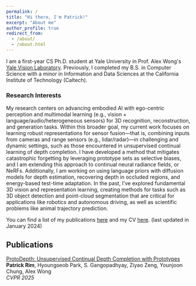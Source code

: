 ```yaml
---
permalink: /
title: "Hi there, I'm Patrick!"
excerpt: "About me"
author_profile: true
redirect_from: 
  - /about/
  - /about.html
---
```


I am a first-year CS Ph.D. student at Yale University in Prof. Alex Wong's [Yale Vision Laboratory](https://vision.cs.yale.edu/). Previously, I completed my B.S. in Computer Science with a minor in Information and Data Sciences at the California Institute of Technology (Caltech).

### Research Interests
My research centers on advancing embodied AI with ego-centric perception and multimodal learning (e.g., vision + language/audio/heterogeneous sensors) for 3D recognition, reconstruction, and generation tasks. Within this broader goal, my current work focuses on learning robust representations for sensor fusion—that is, combining inputs from cameras and range sensors (e.g., lidar/radar)—in challenging and dynamic settings, such as those encountered in unsupervised continual learning of depth completion. I have developed a method that mitigates catastrophic forgetting by leveraging prototype sets as selective biases, and I am extending this approach to continual neural radiance fields, or NeRFs. Additionally, I am working on using language priors with diffusion models for depth estimation, recovering depth in occluded regions, and energy-based test-time adaptation. In the past, I’ve explored fundamental 3D vision and representation learning, creating methods for tasks such as 3D object detection and point-cloud segmentation that are critical for applications like robotics and autonomous driving, as well as scientific problems like animal trajectory prediction.

You can find a list of my publications [here](https://patrickqrim.github.io/files/Patrick_Rim_Publications.pdf) and my CV [here](https://patrickqrim.github.io/files/Patrick_Rim_CV.pdf). (last updated in January 2024)

## Publications

[ProtoDepth: Unsupervised Continual Depth Completion with Prototypes](https://vision.cs.yale.edu/)  
**Patrick Rim**, Hyoungseob Park, S. Gangopadhyay, Ziyao Zeng, Younjoon Chung, Alex Wong  
*CVPR 2025*